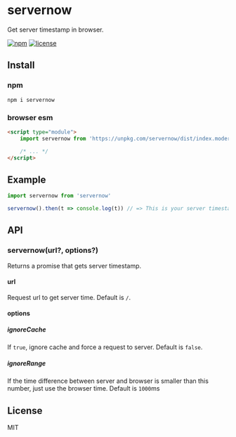 # servernow
Get server timestamp in browser.

[![npm](https://flat.badgen.net/npm/v/servernow)](https://www.npmjs.com/package/servernow)
[![license](https://flat.badgen.net/github/license/skt-t1-byungi/servernow)](https://github.com/skt-t1-byungi/clearall/blob/master/LICENSE)


## Install
### npm
```
npm i servernow
```
### browser esm
```html
<script type="module">
    import servernow from 'https://unpkg.com/servernow/dist/index.modern.js'

    /* ... */
</script>
```

## Example
```js
import servernow from 'servernow'

servernow().then(t => console.log(t)) // => This is your server timestamp.
```

## API
### servernow(url?, options?)
Returns a promise that gets server timestamp.

#### url
Request url to get server time. Default is `/`.

#### options
##### ignoreCache
If `true`, ignore cache and force a request to server. Default is `false`.

##### ignoreRange
If the time difference between server and browser is smaller than this number, just use the browser time. Default is `1000`ms

## License
MIT
